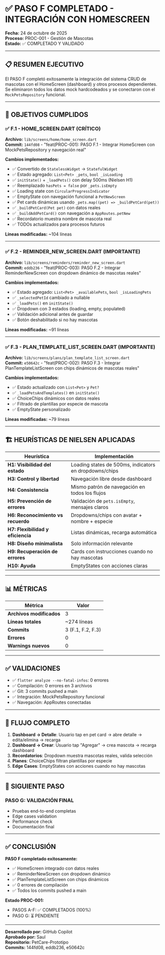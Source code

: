 # ✅ PASO F COMPLETADO - INTEGRACIÓN CON HOMESCREEN

**Fecha:** 24 de octubre de 2025  
**Proceso:** PROC-001 - Gestión de Mascotas  
**Estado:** ✅ COMPLETADO Y VALIDADO

---

## 📋 RESUMEN EJECUTIVO

El PASO F completó exitosamente la integración del sistema CRUD de mascotas con el HomeScreen (dashboard) y otros procesos dependientes. Se eliminaron todos los datos mock hardcodeados y se conectaron con el `MockPetsRepository` funcional.

---

## 🎯 OBJETIVOS CUMPLIDOS

### ✅ F.1 - HOME_SCREEN.DART (CRÍTICO)
**Archivo:** `lib/screens/home/home_screen.dart`  
**Commit:** `144fd08` - "feat(PROC-001): PASO F.1 - Integrar HomeScreen con MockPetsRepository y navegación real"

**Cambios implementados:**
- ✅ Convertido de `StatelessWidget` → `StatefulWidget`
- ✅ Estado agregado: `List<Pet> _pets`, `bool _isLoading`
- ✅ `initState()` + `_loadPets()` con delay 500ms (Nielsen H1)
- ✅ Reemplazado `hasPets = false` por `_pets.isEmpty`
- ✅ Loading state con `CircularProgressIndicator`
- ✅ EmptyState con navegación funcional a `PetNewScreen`
- ✅ Pet cards dinámicas usando `_pets.map((pet) => _buildPetCard(pet))`
- ✅ `_buildPetCard(Pet pet)` con datos reales
- ✅ `_buildAddPetCard()` con navegación a `AppRoutes.petNew`
- ✅ Recordatorio muestra nombre de mascota real
- ✅ TODOs actualizados para procesos futuros

**Líneas modificadas:** ~104 líneas

---

### ✅ F.2 - REMINDER_NEW_SCREEN.DART (IMPORTANTE)
**Archivo:** `lib/screens/reminders/reminder_new_screen.dart`  
**Commit:** `eddb236` - "feat(PROC-003): PASO F.2 - Integrar ReminderNewScreen con dropdown dinámico de mascotas reales"

**Cambios implementados:**
- ✅ Estado agregado: `List<Pet> _availablePets`, `bool _isLoadingPets`
- ✅ `_selectedPetId` cambiado a nullable
- ✅ `_loadPets()` en `initState()`
- ✅ Dropdown con 3 estados (loading, empty, populated)
- ✅ Validación adicional antes de guardar
- ✅ Botón deshabilitado si no hay mascotas

**Líneas modificadas:** ~91 líneas

---

### ✅ F.3 - PLAN_TEMPLATE_LIST_SCREEN.DART (IMPORTANTE)
**Archivo:** `lib/screens/plans/plan_template_list_screen.dart`  
**Commit:** `e50642c` - "feat(PROC-002): PASO F.3 - Integrar PlanTemplateListScreen con chips dinámicos de mascotas reales"

**Cambios implementados:**
- ✅ Estado actualizado con `List<Pet>` y `Pet?`
- ✅ `_loadPetsAndTemplates()` en `initState()`
- ✅ ChoiceChips dinámicos con datos reales
- ✅ Filtrado de plantillas por especie de mascota
- ✅ EmptyState personalizado

**Líneas modificadas:** ~79 líneas

---

## 🏗️ HEURÍSTICAS DE NIELSEN APLICADAS

| Heurística | Implementación |
|------------|----------------|
| **H1: Visibilidad del estado** | Loading states de 500ms, indicators en dropdowns/chips |
| **H3: Control y libertad** | Navegación libre desde dashboard |
| **H4: Consistencia** | Mismo patrón de navegación en todos los flujos |
| **H5: Prevención de errores** | Validación de `pets.isEmpty`, mensajes claros |
| **H6: Reconocimiento vs recuerdo** | Dropdowns/chips con avatar + nombre + especie |
| **H7: Flexibilidad y eficiencia** | Listas dinámicas, recarga automática |
| **H8: Diseño minimalista** | Solo información relevante |
| **H9: Recuperación de errores** | Cards con instrucciones cuando no hay mascotas |
| **H10: Ayuda** | EmptyStates con acciones claras |

---

## 📊 MÉTRICAS

| Métrica | Valor |
|---------|-------|
| **Archivos modificados** | 3 |
| **Líneas totales** | ~274 líneas |
| **Commits** | 3 (F.1, F.2, F.3) |
| **Errores** | 0 |
| **Warnings nuevos** | 0 |

---

## ✅ VALIDACIONES

- ✅ `flutter analyze --no-fatal-infos`: 0 errores
- ✅ Compilación: 0 errores en 3 archivos
- ✅ Git: 3 commits pushed a main
- ✅ Integración: MockPetsRepository funcional
- ✅ Navegación: AppRoutes conectadas

---

## 🔄 FLUJO COMPLETO

1. **Dashboard → Detalle**: Usuario tap en pet card → abre detalle → edita/elimina → recarga
2. **Dashboard → Crear**: Usuario tap "Agregar" → crea mascota → recarga dashboard
3. **Recordatorios**: Dropdown muestra mascotas reales, valida selección
4. **Planes**: ChoiceChips filtran plantillas por especie
5. **Edge Cases**: EmptyStates con acciones cuando no hay mascotas

---

## 🎯 SIGUIENTE PASO

### PASO G: VALIDACIÓN FINAL
- Pruebas end-to-end completas
- Edge cases validation
- Performance check
- Documentación final

---

## ✅ CONCLUSIÓN

**PASO F completado exitosamente:**
- ✅ HomeScreen integrado con datos reales
- ✅ ReminderNewScreen con dropdown dinámico
- ✅ PlanTemplateListScreen con chips dinámicos
- ✅ 0 errores de compilación
- ✅ Todos los commits pushed a main

**Estado PROC-001:**
- PASOS A-F: ✅ COMPLETADOS (100%)
- PASO G: ⏳ PENDIENTE

---

**Desarrollado por:** GitHub Copilot  
**Aprobado por:** Saul  
**Repositorio:** PetCare-Prototipo  
**Commits:** 144fd08, eddb236, e50642c
